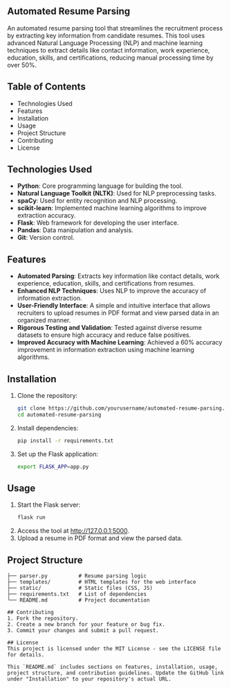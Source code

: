 ## Automated Resume Parsing

An automated resume parsing tool that streamlines the recruitment process by extracting key information from candidate resumes. This tool uses advanced Natural Language Processing (NLP) and machine learning techniques to extract details like contact information, work experience, education, skills, and certifications, reducing manual processing time by over 50%.

## Table of Contents
- Technologies Used
- Features
- Installation
- Usage
- Project Structure
- Contributing
- License

## Technologies Used
- **Python**: Core programming language for building the tool.
- **Natural Language Toolkit (NLTK)**: Used for NLP preprocessing tasks.
- **spaCy**: Used for entity recognition and NLP processing.
- **scikit-learn**: Implemented machine learning algorithms to improve extraction accuracy.
- **Flask**: Web framework for developing the user interface.
- **Pandas**: Data manipulation and analysis.
- **Git**: Version control.

## Features
- **Automated Parsing**: Extracts key information like contact details, work experience, education, skills, and certifications from resumes.
- **Enhanced NLP Techniques**: Uses NLP to improve the accuracy of information extraction.
- **User-Friendly Interface**: A simple and intuitive interface that allows recruiters to upload resumes in PDF format and view parsed data in an organized manner.
- **Rigorous Testing and Validation**: Tested against diverse resume datasets to ensure high accuracy and reduce false positives.
- **Improved Accuracy with Machine Learning**: Achieved a 60% accuracy improvement in information extraction using machine learning algorithms.

## Installation
1. Clone the repository:
     ```bash
   git clone https://github.com/yourusername/automated-resume-parsing.git
   cd automated-resume-parsing

2. Install dependencies:
    ```bash
    pip install -r requirements.txt

3. Set up the Flask application:
    ```bash
    export FLASK_APP=app.py

## Usage
1. Start the Flask server:
    ```bash
    flask run
2. Access the tool at http://127.0.0.1:5000.
3. Upload a resume in PDF format and view the parsed data.

## Project Structure
```├── app.py             # Flask application entry point
├── parser.py          # Resume parsing logic
├── templates/         # HTML templates for the web interface
├── static/            # Static files (CSS, JS)
├── requirements.txt   # List of dependencies
└── README.md          # Project documentation

## Contributing
1. Fork the repository.
2. Create a new branch for your feature or bug fix.
3. Commit your changes and submit a pull request.

## License
This project is licensed under the MIT License - see the LICENSE file for details.

This `README.md` includes sections on features, installation, usage, project structure, and contribution guidelines. Update the GitHub link under "Installation" to your repository's actual URL.

